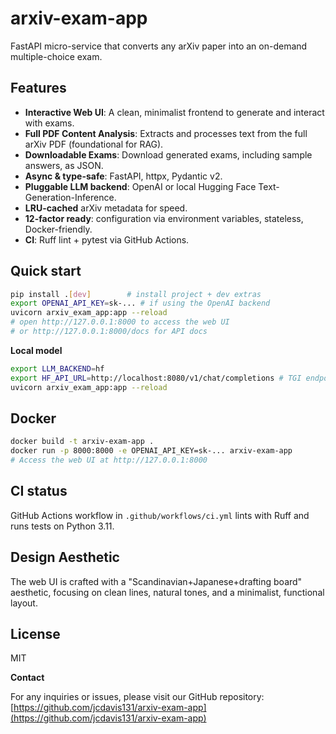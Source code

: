 # arxiv-exam-app

FastAPI micro-service that converts any arXiv paper into an on-demand multiple-choice exam.

## Features

- **Interactive Web UI**: A clean, minimalist frontend to generate and interact with exams.
- **Full PDF Content Analysis**: Extracts and processes text from the full arXiv PDF (foundational for RAG).
- **Downloadable Exams**: Download generated exams, including sample answers, as JSON.
- **Async & type-safe**: FastAPI, httpx, Pydantic v2.
- **Pluggable LLM backend**: OpenAI or local Hugging Face Text-Generation-Inference.
- **LRU-cached** arXiv metadata for speed.
- **12-factor ready**: configuration via environment variables, stateless, Docker-friendly.
- **CI**: Ruff lint + pytest via GitHub Actions.

## Quick start

```bash
pip install .[dev]        # install project + dev extras
export OPENAI_API_KEY=sk-... # if using the OpenAI backend
uvicorn arxiv_exam_app:app --reload
# open http://127.0.0.1:8000 to access the web UI
# or http://127.0.0.1:8000/docs for API docs
```

**Local model**

```bash
export LLM_BACKEND=hf
export HF_API_URL=http://localhost:8080/v1/chat/completions # TGI endpoint
uvicorn arxiv_exam_app:app --reload
```

## Docker

```bash
docker build -t arxiv-exam-app .
docker run -p 8000:8000 -e OPENAI_API_KEY=sk-... arxiv-exam-app
# Access the web UI at http://127.0.0.1:8000
```

## CI status

GitHub Actions workflow in `.github/workflows/ci.yml` lints with Ruff and runs tests on Python 3.11.

## Design Aesthetic

The web UI is crafted with a "Scandinavian+Japanese+drafting board" aesthetic, focusing on clean lines, natural tones, and a minimalist, functional layout.

## License

MIT

**Contact**

For any inquiries or issues, please visit our GitHub repository: [https://github.com/jcdavis131/arxiv-exam-app](https://github.com/jcdavis131/arxiv-exam-app)